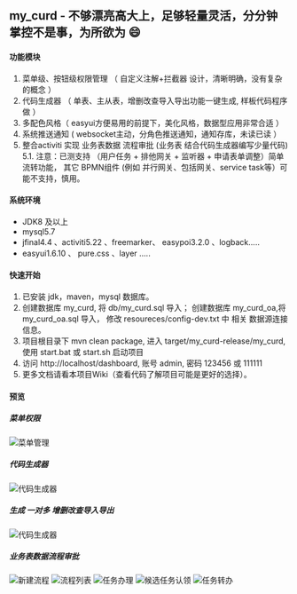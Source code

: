 ## my_curd - 不够漂亮高大上，足够轻量灵活，分分钟掌控不是事，为所欲为 :smile:

#### 功能模块
1. 菜单级、按钮级权限管理 （  自定义注解+拦截器 设计，清晰明确，没有复杂的概念    ）
2. 代码生成器 （ 单表、主从表，增删改查导入导出功能一键生成, 样板代码程序做 ）
3. 多配色风格（ easyui方便易用的前提下，美化风格，数据型应用非常合适 ）
4. 系统推送通知 ( websocket主动，分角色推送通知，通知存库，未读已读 ）
5. 整合activiti 实现 业务表数据 流程审批 (业务表 结合代码生成器编写少量代码)   
5.1. 注意：已测支持 （用户任务 + 排他网关 + 监听器 + 申请表单调整）简单流转功能，
其它 BPMN组件 (例如 并行网关、包括网关、service task等）可能不支持，慎用。    

#### 系统环境
-  JDK8 及以上
-  mysql5.7
-  jfinal4.4 、activiti5.22 、freemarker、 easypoi3.2.0 、logback.....
-  easyui1.6.10 、 pure.css 、layer .....

#### 快速开始
1. 已安装 jdk，maven，mysql 数据库。
2. 创建数据库 my_curd, 将 db/my_curd.sql 导入； 创建数据库 my_curd_oa,将 my_curd_oa.sql 导入，
修改 resoureces/config-dev.txt 中 相关 数据源连接信息。
3. 项目根目录下 mvn clean package, 进入 target/my_curd-release/my_curd, 使用 start.bat 或 start.sh 启动项目
4. 访问 http://localhost/dashboard, 账号 admin, 密码 123456 或 111111
5. 更多文档请看本项目Wiki（查看代码了解项目可能是更好的选择）。

#### 预览
##### 菜单权限
![菜单管理](https://raw.githubusercontent.com/qinyou/my_curd/master/preview/menu.png "menu.png")

##### 代码生成器
![代码生成器](https://raw.githubusercontent.com/qinyou/my_curd/master/preview/gen.png "gen.png")

##### 生成 一对多 增删改查导入导出
![代码生成器](https://raw.githubusercontent.com/qinyou/my_curd/master/preview/1tn.png "1tn.png")

##### 业务表数据流程审批
![新建流程](https://raw.githubusercontent.com/qinyou/my_curd/master/preview/process1.png "process1.png")
![流程列表](https://raw.githubusercontent.com/qinyou/my_curd/master/preview/process.png "process.png")
![任务办理](https://raw.githubusercontent.com/qinyou/my_curd/master/preview/task1.png "task1.png")
![候选任务认领](https://raw.githubusercontent.com/qinyou/my_curd/master/preview/task2.png "task2.png")
![任务转办](https://raw.githubusercontent.com/qinyou/my_curd/master/preview/task3.png "task3.png")





